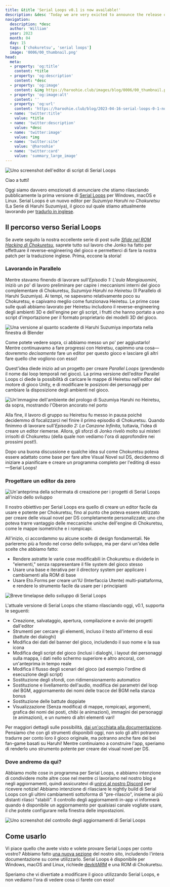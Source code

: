 ```yaml
---
title: &title 'Serial Loops v0.1 is now available!'
description: &desc 'Today we are very exicted to announce the release of the first version of Serial Loops, a new editing suite for Suzumiya Haruhi no Chokuretsu!'
navigation:
  description: *desc
  author: 'William'
  year: 2023
  month: 04
  day: 15
  tags: ['chokuretsu', 'serial loops']
  image: '0006/00_thumbnail.png'
head:
  meta:
  - property: 'og:title'
    content: *title
  - property: 'og:description'
    content: *desc
  - property: 'og:image'
    content: &img https://haroohie.club/images/blog/0006/00_thumbnail.png
  - property: 'og:image:alt'
    content: ''
  - property: 'og:url'
    content: 'https://haroohie.club/blog/2023-04-16-serial-loops-0-1-now-available'
  - name: 'twitter:title'
    value: *title
  - name: 'twitter:description'
    value: *desc
  - name: 'twitter:image'
    value: *img
  - name: 'twitter:site'
    value: '@haroohie'
  - name: 'twitter:card'
    value: 'summary_large_image'
---
```


![Uno screenshot dell'editor di script di Serial Loops](/images/blog/0006/01_serial_loops_script_editing.png)

Ciao a tutti!

Oggi siamo davvero emozionati di annunciare che stiamo rilasciando pubblicamente la prima versione di [Serial Loops](/chokuretsu/serial-loops) per Windows, macOS e Linux. Serial Loops è un nuovo editor per *Suzumiya Haruhi no Chokuretsu* (La Serie di Haruhi Suzumiya), il gioco sul quale stiamo attualmente lavorando per [tradurlo in inglese](/chokuretsu).

## Il percorso verso Serial Loops
Se avete seguito la nostra eccellente serie di post sulle [*Sfide nel ROM Hacking di Chokuretsu*](/it/blog/2022-10-19-chokuretsu-compression), saprete tutto sul lavoro che Jonko ha fatto per effettuare il reverse-engineering del gioco e permetterci di fare la nostra patch per la traduzione inglese. Prima, eccone la storia!

### Lavorando in Parallelo
Mentre stavamo finendo di lavorare sull'*Episodio 1: L'aula Mangiauomini*, iniziò un po' di lavoro preliminare per capire i meccanismi interni del gioco complementare di Chokuretsu, *Suzumiya Haruhi no Heiretsu* (Il Parallelo di Haruhi Suzumiya). Ai tempi, ne sapevamo relativamente poco su Chokuretsu, e capivamo meglio come funzionava Heiretsu. Le prime cose sulle quali abbiamo lavorato per Heiretsu includono il reverse-engineering degli ambienti 3D e dell'engine per gli script, i frutti che hanno portato a uno script d'importazione per il formato proprietario dei modelli 3D del gioco.

![Una versione al quanto scadente di Haruhi Suzumiya importata nella finestra di Blender](/images/blog/0006/02_haruhi_blender.png)

Come potete vedere sopra, ci abbiamo messo un po' per aggiustarlo! Mentre continuavamo a fare progressi con Heiretsu, capimmo una cosa&mdash;dovremmo *decisamente* fare un editor per questo gioco e lasciare gli altri fare quello che vogliono con esso!

Quest'idea diede inizio ad un progetto per creare *Parallel Loops* (prendendo il nome dai loop temporali nel gioco). La prima versione dell'editor Parallel Loops ci diede la possibilità di caricare le mappe di Heiretsu nell'editor del motore di gioco Unity, e di modificare le posizioni dei personaggi per cambiare la disposizione degli ambienti nel gioco.

![Un'immagine dell'ambiente del prologo di Suzumiya Haruhi no Heiretsu, da sopra, mostrando l'Oberon ancorato nel porto](/images/blog/0006/03_parallel_loops_unity.png)

Alla fine, il lavoro di gruppo su Heiretsu fu messo in pausa poiché decidemmo di focalizzarci nel finire il primo episodio di Chokuretsu. Quando finimmo di lavorare sull'*Episodio 2: La Canzone Infinita*, tuttavia, l'idea di creare un editor riemerse. Allora, gli sforzi di Jonko rivelò molto sui misteri irrisolti di Chokuretsu (della quale non vediamo l'ora di approfondire nei prossimi post!).

Dopo una buona discussione e qualche idea sul come Chokuretsu poteva essere adattato come base per fare altre Visual Novel sul DS, decidemmo di iniziare a pianificare e creare un programma completo per l'editing di esso&mdash;Serial Loops!

### Progettare un editor da zero
![Un'anteprima della schermata di creazione per i progetti di Serial Loops all'inizio dello sviluppo](/images/blog/0006/04_serial_loops_as_a_baby.png)

Il nostro obiettivo per Serial Loops era quello di creare un editor facile da usare e potente per Chokuretsu, fino al punto che poteva essere utilizzato per creare delle visual novel per DS completamente personalizzate; uno che poteva trarre vantaggio delle meccaniche uniche dell'engine di Chokuretsu, come le mappe isometriche e i rompicapi.

All'inizio, ci accordammo su alcune scelte di design fondamentali. Ne parleremo più a fondo nel corso dello sviluppo, ma per darvi un'idea delle scelte che abbiamo fatto:
* Rendere astratte le varie cose modificabili in Chokuretsu e dividerle in "elementi," senza rappresentare il file system del gioco stesso
* Usare una base e iterativa per il directory system per applicare i cambiamenti alla ROM di base
* Usare Eto.Forms per creare un'IU (Interfaccia Utente) multi-piattaforma, e rendere lo strumento facile da usare per i principianti

![Breve timelapse dello sviluppo di Serial Loops](/images/blog/0006/05_serial_loops_dev.gif)

L'attuale versione di Serial Loops che stiamo rilasciando oggi, v0.1, supporta le seguenti:
* Creazione, salvataggio, apertura, compilazione e avvio dei progetti dall'editor
* Strumenti per cercare gli elementi, incluso il testo all'interno di essi (battute dei dialoghi)
* Modifica dei dati del banner del gioco, includendo il suo nome e la sua icona
* Modifica degli script del gioco (inclusi i dialoghi, i layout dei personaggi sulla mappa, i dati nello schermo superiore e altro ancora), con un'anteprima in tempo reale
* Modifica il flusso degli scenari del gioco (ad esempio l'ordine di esecuzione degli script)
* Sostituzione degli sfondi, con ridimensionamento automatico
* Sostituzione e livellamento dell'audio, modifica dei parametri del loop del BGM, aggiornamento dei nomi delle tracce del BGM nella stanza bonus
* Sostituzione delle battute doppiate
* Visualizzazione (Senza modifica) di mappe, rompicapi, argomenti, grafica dei nomi dei posti, chibi (e animazioni), immagini dei personaggi (e animazioni), e un numero di altri elementi vari!

Per maggiori dettagli sulle possibilità, [dai un'occhiata alla documentazione](/it/chokuretsu/serial-loops/docs). Pensiamo che con gli strumenti disponibili oggi, non solo gli altri potranno tradurre per conto loro il gioco originale, ma potranno anche fare dei bei fan-game basati su Haruhi! Mentre continuiamo a construire l'app, speriamo di renderlo uno strumento potente per creare dei visual novel per DS.

### Dove andremo da qui?
Abbiamo molte cose in programma per Serial Loops, e abbiamo intenzione di condividere molte altre cose nel mentre ci lavoriamo nel nostro blog e negli aggiornamenti, quindi assicuratevi di [unirvi al nostro Discord](https://discord.gg/nesRSbpeFM) per ricevere notizie! Abbiamo intenzione di rilasciare le nightly build di Serial Loops con gli ultimi cambiamenti sottoforma di "pre-rilascio", insieme ai più distanti rilasci "stabili". Il controllo degli aggiornamenti in-app vi informerà quando è disponibile un aggiornamento per qualsiasi canale vogliate usare, il che potete configurare nella finestra delle impostazioni.

![Uno screenshot del controllo degli aggiornamenti di Serial Loops](/images/blog/0006/06_serial_loops_update_checker.png)

## Come usarlo
Vi piace quello che avete visto e volete provare Serial Loops per conto vostro? Abbiamo fatto [una nuova sezione](/it/chokuretsu/serial-loops) del nostro sito, includendo l'intera documentazione su come utilizzarlo. Serial Loops è disponibile per Windows, macOS and Linux, richiede [devkitARM](https://devkitpro.org/) e una ROM di Chokuretsu.

Speriamo che vi divertiate a modificare il gioco utilizzando Serial Loops, e non vediamo l'ora di vedere cosa ci farete con esso!